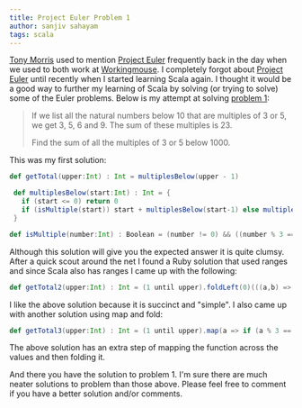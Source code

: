 ```yaml
---
title: Project Euler Problem 1
author: sanjiv sahayam
tags: scala
---
```


[Tony Morris](http://tmorris.net) used to mention [Project Euler](http://projecteuler.net) frequently back in the day when we used to both work at [Workingmouse](http://www.workingmouse.com). I completely forgot about [Project Euler](http://projecteuler.net) until recently when I started learning Scala again. I thought it would be a good way to further my learning of Scala by solving (or trying to solve) some of the Euler problems. Below is my attempt at solving [problem 1](https://projecteuler.net/problem=1):

> If we list all the natural numbers below 10 that are multiples of 3 or 5, we get 3, 5, 6 and 9. The sum of these multiples is 23.
>
> Find the sum of all the multiples of 3 or 5 below 1000.

This was my first solution:	

```{.scala .scrollx}
def getTotal(upper:Int) : Int = multiplesBelow(upper - 1)

 def multiplesBelow(start:Int) : Int = {
   if (start <= 0) return 0     
   if (isMultiple(start)) start + multiplesBelow(start-1) else multiplesBelow(start - 1)   
 } 

def isMultiple(number:Int) : Boolean = (number != 0) && ((number % 3 == 0) || (number % 5 == 0))
```

Although this solution will give you the expected answer it is quite clumsy. After a quick scout around the net I found a Ruby solution that used ranges and since Scala also has ranges I came up with the following:

```{.scala .scrollx}
def getTotal2(upper:Int) : Int = (1 until upper).foldLeft(0)(((a,b) => if (b % 3 == 0 || b % 5 == 0) a+b else a))
```

I like the above solution because it is succinct and "simple". I also came up with another solution using map and fold:

```{.scala .scrollx}
def getTotal3(upper:Int) : Int = (1 until upper).map(a => if (a % 3 == 0 || a % 5 == 0) a else 0).foldLeft(0)(_ + _)
```

The above solution has an extra step of mapping the function across the values and then folding it.  

And there you have the solution to problem 1. I'm sure there are much neater solutions to problem than those above. Please feel free to comment if you have a better solution and/or comments.